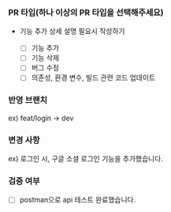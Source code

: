 ### PR 타입(하나 이상의 PR 타입을 선택해주세요)
* 기능 추가 상세 설명 필요시 작성하기
  
  - [ ] 기능 추가
  - [ ] 기능 삭제
  - [ ] 버그 수정
  - [ ] 의존성, 환경 변수, 빌드 관련 코드 업데이트

### 반영 브랜치
ex) feat/login -> dev

### 변경 사항
ex) 로그인 시, 구글 소셜 로그인 기능을 추가했습니다.

### 검증 여부
- [ ] postman으로 api 테스트 완료했습니다.
